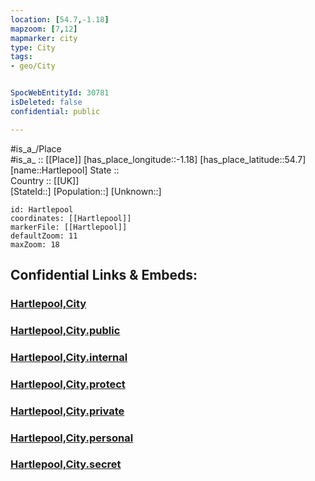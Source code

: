 ```yaml
---
location: [54.7,-1.18] 
mapzoom: [7,12] 
mapmarker: city 
type: City
tags:
- geo/City


SpocWebEntityId: 30781
isDeleted: false
confidential: public

---
```

#is_a_/Place  
#is_a_ :: [[Place]] 
[has_place_longitude::-1.18] 
[has_place_latitude::54.7] 
[name::Hartlepool] 
State ::  
Country :: [[UK]]  
[StateId::] 
[Population::] 
[Unknown::] 


```leaflet
id: Hartlepool
coordinates: [[Hartlepool]] 
markerFile: [[Hartlepool]] 
defaultZoom: 11 
maxZoom: 18
```


## Confidential Links & Embeds: 

### [Hartlepool,City](/_Standards/Earth/Continent/Europe/Europe~North/UK/England/Regions~England/North_East_England/Durham,County/Hartlepool,Borough/cities~Hartlepool/Hartlepool,City.md) 

### [Hartlepool,City.public](/_public/Earth/Continent/Europe/Europe~North/UK/England/Regions~England/North_East_England/Durham,County/Hartlepool,Borough/cities~Hartlepool/Hartlepool,City.public.md) 

### [Hartlepool,City.internal](/_internal/Earth/Continent/Europe/Europe~North/UK/England/Regions~England/North_East_England/Durham,County/Hartlepool,Borough/cities~Hartlepool/Hartlepool,City.internal.md) 

### [Hartlepool,City.protect](/_protect/Earth/Continent/Europe/Europe~North/UK/England/Regions~England/North_East_England/Durham,County/Hartlepool,Borough/cities~Hartlepool/Hartlepool,City.protect.md) 

### [Hartlepool,City.private](/_private/Earth/Continent/Europe/Europe~North/UK/England/Regions~England/North_East_England/Durham,County/Hartlepool,Borough/cities~Hartlepool/Hartlepool,City.private.md) 

### [Hartlepool,City.personal](/_personal/Earth/Continent/Europe/Europe~North/UK/England/Regions~England/North_East_England/Durham,County/Hartlepool,Borough/cities~Hartlepool/Hartlepool,City.personal.md) 

### [Hartlepool,City.secret](/_secret/Earth/Continent/Europe/Europe~North/UK/England/Regions~England/North_East_England/Durham,County/Hartlepool,Borough/cities~Hartlepool/Hartlepool,City.secret.md)

